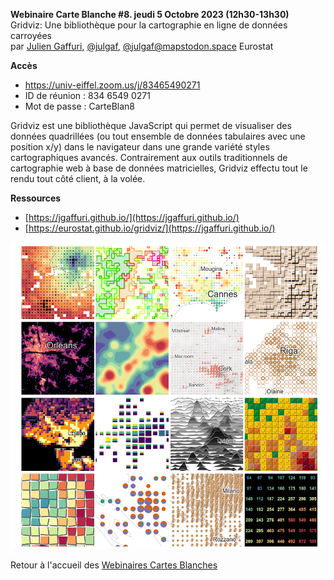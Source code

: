 **Webinaire Carte Blanche #8. jeudi 5 Octobre 2023 (12h30-13h30)** </br>
Gridviz: Une bibliothèque pour la cartographie en ligne de données carroyées </br>
par [Julien Gaffuri]([https://datagistips.hypotheses.org/author/datagistips](https://jgaffuri.github.io/)), [@julgaf](https://twitter.com/julgaf), [@julgaf@mapstodon.space](https://mapstodon.space/@julgaf) Eurostat  </br>

**Accès**

- https://univ-eiffel.zoom.us/j/83465490271
- ID de réunion : 834 6549 0271
- Mot de passe : CarteBlan8


Gridviz est une  bibliothèque JavaScript qui permet de visualiser des données quadrillées (ou tout ensemble de données tabulaires avec une position x/y) dans le navigateur dans une grande variété styles cartographiques avancés. 
Contrairement aux outils traditionnels de cartographie web à base de données matricielles, Gridviz effectu tout le rendu tout côté client, à la volée.


**Ressources** </br>

- [https://jgaffuri.github.io/](https://jgaffuri.github.io/)
- [https://eurostat.github.io/gridviz/](https://jgaffuri.github.io/)

<img src="gridviz.png"></img>

Retour à l'accueil des [Webinaires Cartes Blanches](https://github.com/magisAR9/webinaires)





